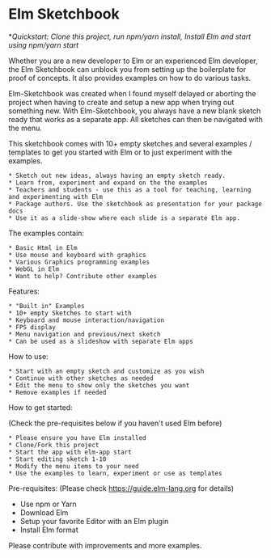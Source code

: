 # Elm Sketchbook

**Quickstart: Clone this project, run npm/yarn install, Install Elm and start using npm/yarn start*

Whether you are a new developer to Elm or an experienced Elm developer, the Elm Sketchbook can unblock you from setting up the boilerplate for proof of concepts. It also provides examples on how to do various tasks.

Elm-Sketchbook was created when I found myself delayed or aborting the project when having to create and setup a new app when trying out something new.
With Elm-Sketchbook, you always have a new blank sketch ready that works as a separate app. All sketches can then be navigated with the menu.

This sketchbook comes with 10+ empty sketches and several examples / templates to get you started with Elm or to just experiment with the examples.

    * Sketch out new ideas, always having an empty sketch ready.
    * Learn from, experiment and expand on the the examples
    * Teachers and students - use this as a tool for teaching, learning and experimenting with Elm
    * Package authors. Use the sketchbook as presentation for your package docs
    * Use it as a slide-show where each slide is a separate Elm app.

The examples contain:

    * Basic Html in Elm
    * Use mouse and keyboard with graphics
    * Various Graphics programming examples
    * WebGL in Elm
    * Want to help? Contribute other examples

Features:

    * "Built in" Examples
    * 10+ empty Sketches to start with
    * Keyboard and mouse interaction/navigation
    * FPS display
    * Menu navigation and previous/next sketch
    * Can be used as a slideshow with separate Elm apps

How to use:

    * Start with an empty sketch and customize as you wish
    * Continue with other sketches as needed
    * Edit the menu to show only the sketches you want
    * Remove examples if needed

How to get started:

(Check the pre-requisites below if you haven't used Elm before)

    * Please ensure you have Elm installed
    * Clone/Fork this project
    * Start the app with elm-app start
    * Start editing sketch 1-10
    * Modify the menu items to your need
    * Use the examples to learn, experiment or use as templates

Pre-requisites: (Please check https://guide.elm-lang.org for details)

- Use npm or Yarn
- Download Elm
- Setup your favorite Editor with an Elm plugin
- Install Elm format

Please contribute with improvements and more examples.
